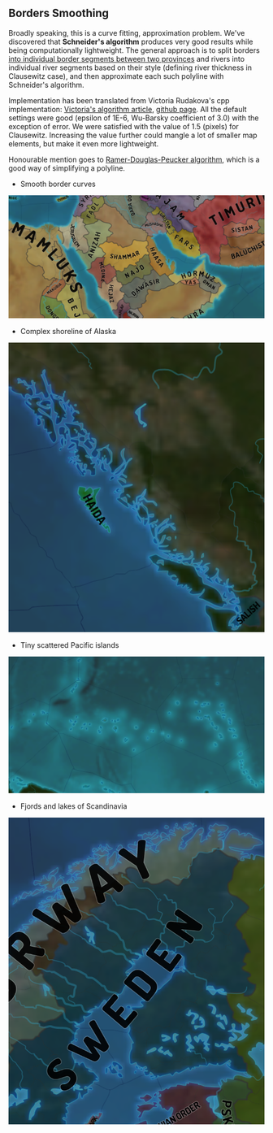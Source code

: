 ## Borders Smoothing

Broadly speaking, this is a curve fitting, approximation problem.
We've discovered that **Schneider's algorithm** produces very good results
while being computationally lightweight. The general approach is
to split borders [into individual border segments between two provinces](border-parsing.md)
and rivers into individual river segments based on their style
(defining river thickness in Clausewitz case), and then approximate each
such polyline with Schneider's algorithm.

Implementation has been translated from Victoria Rudakova's cpp implementation:
[Victoria's algorithm article](https://vicrucann.github.io/tutorials/curve-fitting-c++/), 
[github page](https://github.com/vicrucann/CurveFitting). All the default settings were good
(epsilon of 1E-6, Wu-Barsky coefficient of 3.0) with the exception of error. We were 
satisfied with the value of 1.5 (pixels) for Clausewitz. Increasing the value further could
mangle a lot of smaller map elements, but make it even more lightweight.

Honourable mention goes to 
[Ramer-Douglas-Peucker algorithm](https://en.wikipedia.org/wiki/Ramer%E2%80%93Douglas%E2%80%93Peucker_algorithm),
which is a good way of simplifying a polyline.

* Smooth border curves

![](../images/curve-fitting/middle-east.png)

* Complex shoreline of Alaska

![](../images/curve-fitting/alaska.png)

* Tiny scattered Pacific islands

![](../images/curve-fitting/pacific-islands.png)

* Fjords and lakes of Scandinavia

![](../images/curve-fitting/norway.png)
